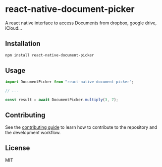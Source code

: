 # react-native-document-picker

A react native interface to access Documents from dropbox, google drive, iCloud...

## Installation

```sh
npm install react-native-document-picker
```

## Usage

```js
import DocumentPicker from "react-native-document-picker";

// ...

const result = await DocumentPicker.multiply(3, 7);
```

## Contributing

See the [contributing guide](CONTRIBUTING.md) to learn how to contribute to the repository and the development workflow.

## License

MIT
